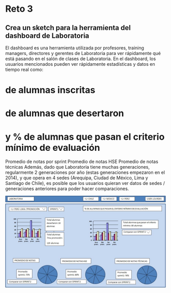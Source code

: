 # Reto 3
## Crea un sketch para la herramienta del dashboard de Laboratoria

El dashboard es una herramienta utilizada por profesores, training managers, directores y gerentes de Laboratoria para ver rápidamente qué está pasando en el salón de clases de Laboratoria. En el dashboard, los usuarios mencionados pueden ver rápidamente estadísticas y datos en tiempo real como:

# de alumnas inscritas
# de alumnas que desertaron
# y % de alumnas que pasan el criterio mínimo de evaluación
Promedio de notas por sprint
Promedio de notas HSE
Promedio de notas técnicas
Además, dado que Laboratoria tiene muchas generaciones, regularmente 2 generaciones por año (estas generaciones empezaron en el 2014), y que opera en 4 sedes (Arequipa, Ciudad de México, Lima y Santiago de Chile), es posible que los usuarios quieran ver datos de sedes / generaciones anteriores para poder hacer comparaciones.

![dashboard](assets/img/dashboard.JPG)
